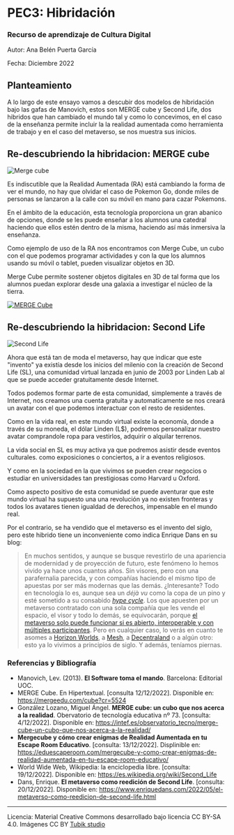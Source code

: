 # PEC3: Hibridación

### Recurso de aprendizaje de Cultura Digital 


Autor: Ana Belén Puerta García


Fecha: Diciembre 2022


## Planteamiento


A lo largo de este ensayo vamos a descubir dos modelos de hibridación bajo las gafas de Manovich, estos son MERGE cube y Second Life, dos hibridos que han cambiado el mundo tal y como lo concevimos, en el caso de la enseñanza permite incluir la  la realidad aumentada como herramienta de trabajo y en el caso del metaverso, se nos muestra sus inicios.


## Re-descubriendo la hibridacion: MERGE cube

![Merge cube](https://eduescaperoom.com/wp-content/uploads/mergecube-escape-room-educativo-tutorial-realidad-aumentada.jpg)

Es indiscutible que la Realidad Aumentada (RA) está cambiando la forma de ver el mundo, no hay que olvidar el caso de Pokemon Go, donde miles de personas se lanzaron a la calle con su móvil en mano para cazar Pokemons.

En el ámbito de la educación, esta tecnología proporciona un gran abanico de opciones, donde se les puede enseñar a los alumnos una catedral haciendo que ellos estén dentro de la misma, haciendo así más inmersiva la enseñanza.

Como ejemplo de uso de la RA nos encontramos con Merge Cube, un cubo  con el que podemos programar actividades y con la que los alumnos usando su móvil o tablet, pueden visualizar objetos en 3D.

Merge Cube permite sostener objetos digitales en 3D de tal forma que los alumnos puedan explorar desde una galaxia a investigar el núcleo de la tierra.

[![MERGE Cube](https://img.youtube.com/vi/_sL1HfdVxg4/0.jpg)](https://www.youtube.com/watch?v=_sL1HfdVxg4)

## Re-descubriendo la hibridacion: Second Life


![Second Life](https://www.enriquedans.com/wp-content/uploads/2022/05/Second-Life.jpeg)

Ahora que está tan de moda el metaverso, hay que indicar que este "invento" ya existía desde los inicios del milenio con la creación de Second Life (SL), una comunidad virtual lanzada en junio de 2003 por Linden Lab al que se puede acceder gratuitamente desde Internet.

Todos podemos formar parte de esta comunidad, simplemente a través de Internet, nos creamos una cuenta gratuita y automaticamente se nos creará un avatar con el que podemos interactuar con el resto de residentes.

Como en la vida real, en este mundo virtual existe la economía, donde a través de su moneda, el dólar Linden (L$), podremos personalizar nuestro avatar comprandole ropa para vestirlos, adquirir o alquilar terrenos.

La vida social en SL es muy activa ya que podremos asistir desde eventos culturales. como exposiciones o conciertos, a ir a eventos religiosos.

Y como en la sociedad en la que vivimos se pueden crear negocios o estudiar en universidades tan prestigiosas como Harvard u Oxford.

Como aspecto positivo de esta comunidad se puede aventurar que este mundo virtual ha supuesto una una revolución ya no existen fronteras y todos los avatares tienen igualdad de derechos, impensable en el mundo real.

Por el contrario, se ha vendido que el metaverso es el invento del siglo, pero este hibrido tiene un inconveniente como indica Enrique Dans en su blog:

> En muchos sentidos, y aunque se busque revestirlo de una apariencia de modernidad y de proyección de futuro, este fenómeno lo hemos vivido ya hace unos cuantos años. Sin visores, pero con una parafernalia parecida, y con compañías haciendo el mismo tipo de apuestas por ser más modernas que las demás. ¿Interesante? Todo en tecnología lo es, aunque sea un _déjà vu_ como la copa de un pino y esté sometido a su consabido _[hype cycle](https://marketoonist.com/2022/02/metaverse-hype-cycle.html)_. Los que apuesten por un metaverso contratado con una sola compañía que les vende el espacio, el visor y todo lo demás, se equivocarán, porque [el metaverso solo puede funcionar si es abierto, interoperable y con múltiples participantes](https://venturebeat.com/2022/03/05/why-the-future-of-the-metaverse-can-only-be-decentralized/). Pero en cualquier caso, lo verás en cuanto te asomes a [Horizon Worlds](https://en.wikipedia.org/wiki/Horizon_Worlds), a [Mesh](https://en.wikipedia.org/wiki/Microsoft_Mesh), a [Decentraland](https://en.wikipedia.org/wiki/Decentraland) o a algún otro: esto ya lo vivimos a principios de siglo. Y además, teníamos piernas.


### Referencias y Bibliografía

* Manovich, Lev. (2013). **El Software toma el mando**. Barcelona: Editorial UOC. 
* MERGE Cube. En Hipertextual. [consulta 12/12/2022]. Disponible en: https://mergeedu.com/cube?cr=5524
* González Lozano, Miguel Ángel. **MERGE cube: un cubo que nos acerca a la realidad**. Obervatorio de tecnología educativa nº 73. [consulta: 4/12/2022]. Disponible en: https://intef.es/observatorio_tecno/merge-cube-un-cubo-que-nos-acerca-a-la-realidad/
* **Mergecube y cómo crear enigmas de Realidad Aumentada en tu Escape Room Educativo**. [consulta: 13/12/2022]. Displinible en: https://eduescaperoom.com/mergecube-y-como-crear-enigmas-de-realidad-aumentada-en-tu-escape-room-educativo/
* World Wide Web, Wikipedia: la enciclopedia libre. [consulta: 19/12/2022]. Disponible en: https://es.wikipedia.org/wiki/Second_Life
* Dans, Enrique. **El metaverso como reedición de Second Life**. [consulta: 20/12/2022]. Disponible en: https://www.enriquedans.com/2022/05/el-metaverso-como-reedicion-de-second-life.html


----

Licencia: Material Creative Commons desarrollado bajo licencia CC BY-SA 4.0. Imágenes CC BY [Tubik studio](https://blog.tubikstudio.com/how-to-create-original-flat-illustrations-designers-tips/) 
